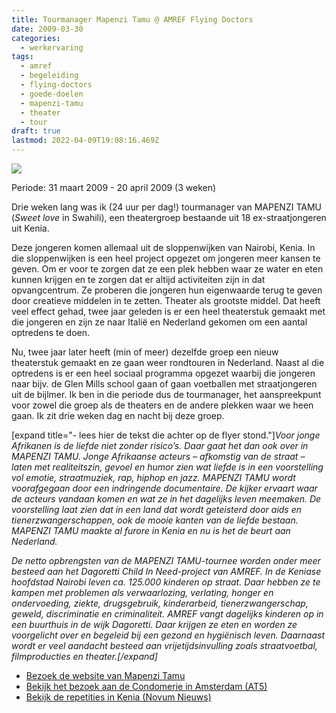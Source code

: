 ```yaml
---
title: Tourmanager Mapenzi Tamu @ AMREF Flying Doctors
date: 2009-03-30
categories:
  - werkervaring
tags:
  - amref
  - begeleiding
  - flying-doctors
  - goede-doelen
  - mapenzi-tamu
  - theater
  - tour
draft: true
lastmod: 2022-04-09T19:08:16.469Z
---
```


[![](images/mapenzitamu.jpg)](http://www.mapenzitamu.nl)

Periode: 31 maart 2009 - 20 april 2009 (3 weken)

Drie weken lang was ik (24 uur per dag!) tourmanager van MAPENZI TAMU (_Sweet love_ in Swahili), een theatergroep bestaande uit 18 ex-straatjongeren uit Kenia.

Deze jongeren komen allemaal uit de sloppenwijken van Nairobi, Kenia. In die sloppenwijken is een heel project opgezet om jongeren meer kansen te geven. Om er voor te zorgen dat ze een plek hebben waar ze water en eten kunnen krijgen en te zorgen dat er altijd activiteiten zijn in dat opvangcentrum. Ze proberen die jongeren hun eigenwaarde terug te geven door creatieve middelen in te zetten. Theater als grootste middel. Dat heeft veel effect gehad, twee jaar geleden is er een heel theaterstuk gemaakt met die jongeren en zijn ze naar Italië en Nederland gekomen om een aantal optredens te doen.

Nu, twee jaar later heeft (min of meer) dezelfde groep een nieuw theaterstuk gemaakt en ze gaan weer rondtouren in Nederland. Naast al die optredens is er een heel sociaal programma opgezet waarbij die jongeren naar bijv. de Glen Mills school gaan of gaan voetballen met straatjongeren uit de bijlmer. Ik ben in die periode dus de tourmanager, het aanspreekpunt voor zowel die groep als de theaters en de andere plekken waar we heen gaan. Ik zit drie weken dag en nacht bij deze groep.

\[expand title="- lees hier de tekst die achter op de flyer stond."\]_Voor jonge Afrikanen is de liefde niet zonder risico’s. Daar gaat het dan ook over in MAPENZI TAMU. Jonge Afrikaanse acteurs – afkomstig van de straat – laten met realiteitszin, gevoel en humor zien wat liefde is in een voorstelling vol emotie, straatmuziek, rap, hiphop en jazz. MAPENZI TAMU wordt voorafgegaan door een indringende documentaire. De kijker ervaart waar de acteurs vandaan komen en wat ze in het dagelijks leven meemaken. De voorstelling laat zien dat in een land dat wordt geteisterd door aids en tienerzwangerschappen, ook de mooie kanten van de liefde bestaan. MAPENZI TAMU maakte al furore in Kenia en nu is het de beurt aan Nederland._

_De netto opbrengsten van de MAPENZI TAMU-tournee worden onder meer besteed aan het Dagoretti Child In Need-project van AMREF. In de Keniase hoofdstad Nairobi leven ca. 125.000 kinderen op straat. Daar hebben ze te kampen met problemen als verwaarlozing, verlating, honger en ondervoeding, ziekte, drugsgebruik, kinderarbeid, tienerzwangerschap, geweld, discriminatie en criminaliteit. AMREF vangt dagelijks kinderen op in een buurthuis in de wijk Dagoretti. Daar krijgen ze eten en worden ze voorgelicht over en begeleid bij een gezond en hygiënisch leven. Daarnaast wordt er veel aandacht besteed aan vrijetijdsinvulling zoals straatvoetbal, filmproducties en theater.\[/expand\]_

- [Bezoek de website van Mapenzi Tamu](http://www.mapenzitamu.nl)
- [Bekijk het bezoek aan de Condomerie in Amsterdam (AT5)](http://www.at5.nl/artikelen/14729/keniaanse-acteurs-krijgen-condoomworkshop)
- [Bekijk de repetities in Kenia (Novum Nieuws)](mms://mediafarm.hosting.nob.nl/ftv/20090326_311749_FTV_0000boulevard_350.asf?WMCache=0)
